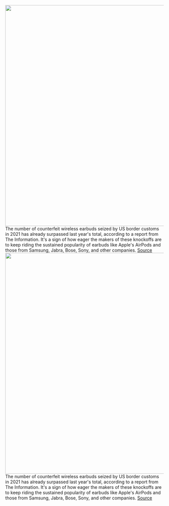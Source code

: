 <img src='https://cdn.vox-cdn.com/thumbor/foO3FGwZN0ZbpCvxIXOgEWfCtmI=/0x0:1024x768/1200x800/filters:focal(400x180:562x342)/cdn.vox-cdn.com/uploads/chorus_image/image/69591471/AirPods.0.jpeg' width='700px' /><br/>
The number of counterfeit wireless earbuds seized by US border customs in 2021 has already surpassed last year's total, according to a report from The Information. It's a sign of how eager the makers of these knockoffs are to keep riding the sustained popularity of earbuds like Apple's AirPods and those from Samsung, Jabra, Bose, Sony, and other companies.
<a href='https://www.theverge.com/2021/7/16/22580089/counterfeit-wireless-earbuds-apple-airpods-us-border'> Source <a/><img src='https://cdn.vox-cdn.com/thumbor/foO3FGwZN0ZbpCvxIXOgEWfCtmI=/0x0:1024x768/1200x800/filters:focal(400x180:562x342)/cdn.vox-cdn.com/uploads/chorus_image/image/69591471/AirPods.0.jpeg' width='700px' /><br/>
The number of counterfeit wireless earbuds seized by US border customs in 2021 has already surpassed last year's total, according to a report from The Information. It's a sign of how eager the makers of these knockoffs are to keep riding the sustained popularity of earbuds like Apple's AirPods and those from Samsung, Jabra, Bose, Sony, and other companies.
<a href='https://www.theverge.com/2021/7/16/22580089/counterfeit-wireless-earbuds-apple-airpods-us-border'> Source <a/>